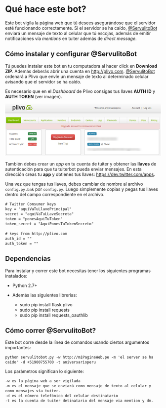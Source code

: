 # Qué hace este bot?
Este bot vigila la página web que tú desees asegurándose que el servidor esté
funcionando correctamente. Si el servidor se ha caído,
[@ServulitoBot](https://twitter.com/ServulitoBot) enviará un mensaje de texto
al celular que tú escojas, además de emitir notificaciones vía *mentions* en
tuiter además de *direct message*.

## Cómo instalar y configurar @ServulitoBot
Tú puedes instalar este bot en tu computadora al hacer click en **Download ZIP**.
Además deberás abrir una cuenta en <http://plivo.com>. [@ServulitoBot](https://twitter.com/ServulitoBot)
ordenará a Plivo que envíe un mensaje de texto al determinado celular avisando
que el servidor se ha caído.

Es necesario que en el *Dashboard* de Plivo consigas tus llaves **AUTH ID** y
**AUTH TOKEN** (ver imagen).

![](plivo_keys.png)

También debes crear un *app* en tu cuenta de tuiter y obtener las **llaves** de
autenticación para que tu tuiterbot pueda enviar mensajes. En esta dirección
creas tu **app** y obtienes tus llaves: <https://dev.twitter.com/apps>.

Una vez que tengas tus llaves, debes cambiar de nombre al archivo
``config.py.bak`` por ``config.py``. Luego simplemente copias y pegas tus
llaves dentro del campo correspondiente en el archivo.

    # Twitter Consumer keys
    key = "aquiVaTuLlavePrincipal"
    secret = "aquiVaTuLLaveSecreta"
    token = "ponesAquiTuToken"
    token_secret = "AquiPonesTuTokenSecreto"

    # keys from http://plivo.com
    auth_id = ""
    auth_token = ""


## Dependencias
Para instalar y correr este bot necesitas tener los siguientes programas
instalados:

* Python 2.7+
* Además las siguientes librerías:
    
    * sudo pip install flask plivo
    * sudo pip install requests
    * sudo pip install requests_oauthlib

## Cómo correr @ServulitoBot?
Este bot corre desde la línea de comandos usando ciertos argumentos
importantes:

    python servulitobot.py -w http://miPaginaWeb.pe -m 'el server se ha caido' -d +51900755700 -t aniversarioperu

Los parámetros significan lo siguiente:

    -w es la página web a ser vigilada
    -m es el mensaje que se enviará como mensaje de texto al celular y como mensajes vía tuiter.
    -d es el número telefónico del celular destinatario
    -t es la cuenta de tuiter detinatario del mensaje via mention y dm.


